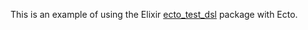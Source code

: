 This is an example of using the Elixir
[ecto_test_dsl](https://github.com/marick/ecto_test_dsl)
package with Ecto.
